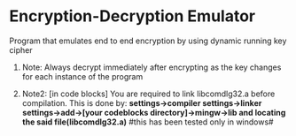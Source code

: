# Encryption-Decryption Emulator
  Program that emulates end to end encryption by using dynamic running key cipher

   1. Note:
        Always decrypt immediately after encrypting as the key changes for each instance of the program
    
   2. Note2:
    [in code blocks] You are required to link libcomdlg32.a before compilation. This is done by:
     **settings->compiler settings->linker settings->add->[your codeblocks directory]->mingw->lib and locating the said                       file(libcomdlg32.a)**
     #this has been tested only in windows#
